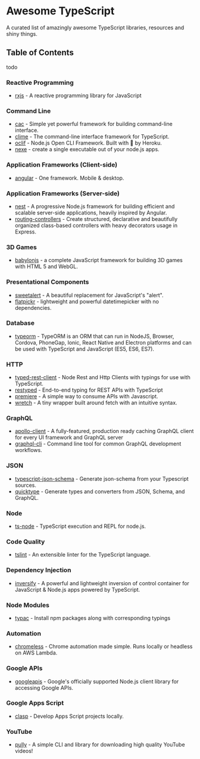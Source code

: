 # Awesome TypeScript

A curated list of amazingly awesome TypeScript libraries, resources and shiny things.

## Table of Contents

todo

### Reactive Programming

* [rxjs](https://github.com/ReactiveX/rxjs) - A reactive programming library for JavaScript

### Command Line

* [cac](https://github.com/cacjs/cac) - Simple yet powerful framework for building command-line interface.
* [clime](https://github.com/vilic/clime) - The command-line interface framework for TypeScript.
* [oclif](https://github.com/oclif/oclif) - Node.js Open CLI Framework. Built with 💜 by Heroku.
* [nexe](https://github.com/nexe/nexe) - create a single executable out of your node.js apps.

### Application Frameworks (Client-side)

* [angular](https://github.com/angular/angular) - 
One framework. Mobile & desktop.

### Application Frameworks (Server-side)

* [nest](https://github.com/nestjs/nest) - A progressive Node.js framework for building efficient and scalable server-side applications, heavily inspired by Angular.
* [routing-controllers](https://github.com/typestack/routing-controllers) - Create structured, declarative and beautifully organized class-based controllers with heavy decorators usage in Express.

### 3D Games

* [babylonjs](https://github.com/BabylonJS/Babylon.js) - a complete JavaScript framework for building 3D games with HTML 5 and WebGL.

### Presentational Components

* [sweetalert](https://github.com/t4t5/sweetalert) - A beautiful replacement for JavaScript's "alert".
* [flatpickr](https://github.com/flatpickr/flatpickr) - lightweight and powerful datetimepicker with no dependencies.

### Database

* [typeorm](https://github.com/typeorm/typeorm) - TypeORM is an ORM that can run in NodeJS, Browser, Cordova, PhoneGap, Ionic, React Native and Electron platforms and can be used with TypeScript and JavaScript (ES5, ES6, ES7).

### HTTP

* [typed-rest-client](https://github.com/Microsoft/typed-rest-client) - Node Rest and Http Clients with typings for use with TypeScript.
* [restyped](https://github.com/rawrmaan/restyped) - End-to-end typing for REST APIs with TypeScript
* [premiere](https://github.com/pedsmoreira/premiere) - A simple way to consume APIs with Javascript.
* [wretch](https://github.com/elbywan/wretch) - A tiny wrapper built around fetch with an intuitive syntax.

### GraphQL

* [apollo-client](https://github.com/apollographql/apollo-client) - A fully-featured, production ready caching GraphQL client for every UI framework and GraphQL server
* [graphql-cli](https://github.com/graphql-cli/graphql-cli) - Command line tool for common GraphQL development workflows.

### JSON

* [typescript-json-schema](https://github.com/YousefED/typescript-json-schema) - Generate json-schema from your Typescript sources.
* [quicktype](https://github.com/quicktype/quicktype) - Generate types and converters from JSON, Schema, and GraphQL.

### Node

* [ts-node](https://github.com/TypeStrong/ts-node) - TypeScript execution and REPL for node.js.

### Code Quality

* [tslint](https://github.com/palantir/tslint) - An extensible linter for the TypeScript language.

### Dependency Injection

* [inversify](https://github.com/inversify/InversifyJS/) - A powerful and lightweight inversion of control container for JavaScript & Node.js apps powered by TypeScript.

### Node Modules

* [typac](https://github.com/ewgenius/typac) - Install npm packages along with corresponding typings

### Automation

* [chromeless](https://github.com/graphcool/chromeless) - Chrome automation made simple. Runs locally or headless on AWS Lambda.

### Google APIs

* [googleapis](https://github.com/google/google-api-nodejs-client) - Google's officially supported Node.js client library for accessing Google APIs.

### Google Apps Script

* [clasp](https://github.com/google/clasp) - Develop Apps Script projects locally.

### YouTube

* [pully](https://github.com/JimmyBoh/pully) - A simple CLI and library for downloading high quality YouTube videos!
